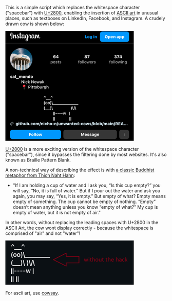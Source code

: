
This is a simple script which replaces the whitespace character ("spacebar") with [U+2800](https://www.compart.com/en/unicode/U+2800), enabling the insertion of [ASCII art](https://en.wikipedia.org/wiki/ASCII_art) in unusual places, such as textboxes on LinkedIn, Facebook, and Instagram. A crudely drawn cow is shown below:

<img src="sample.png" style="width:400px"></img>

[U+2800](https://www.compart.com/en/unicode/U+2800) is a more exciting version of the whitespace character ("spacebar"), since it bypasses the filtering done by most websites. It's also known as Braille Pattern Blank.

A non-technical way of describing the effect is with [a classic Buddhist metaphor from Thich Naht Hahn](https://www.lionsroar.com/heart-sutra-fullness-emptiness/?fbclid=PAZXh0bgNhZW0CMTEAAaY2u3C6dgAIRaX6s6XqgIbdcel4NCBbCEi8rUCKP1lojyvXs4MXPmXh9-o_aem_p3-7qujV6kJvEgaTiBX0Qg):

- "If I am holding a cup of water and I ask you, “Is this cup empty?” you will say, “No, it is full of water.” But if I pour out the water and ask you again, you may say, “Yes, it is empty.” But empty of what? Empty means empty of something. The cup cannot be empty of nothing. “Empty” doesn’t mean anything unless you know “empty of what?” My cup is empty of water, but it is not empty of air."

In other words, without replacing the leading spaces with U+2800 in the ASCII Art, the cow wont display correctly - because the whitespace is comprised of "air" and not "water"!

<img src="sample2.png" style="width:400px"></img>

For ascii art, use [cowsay](https://cowsay-svelte.vercel.app/).
